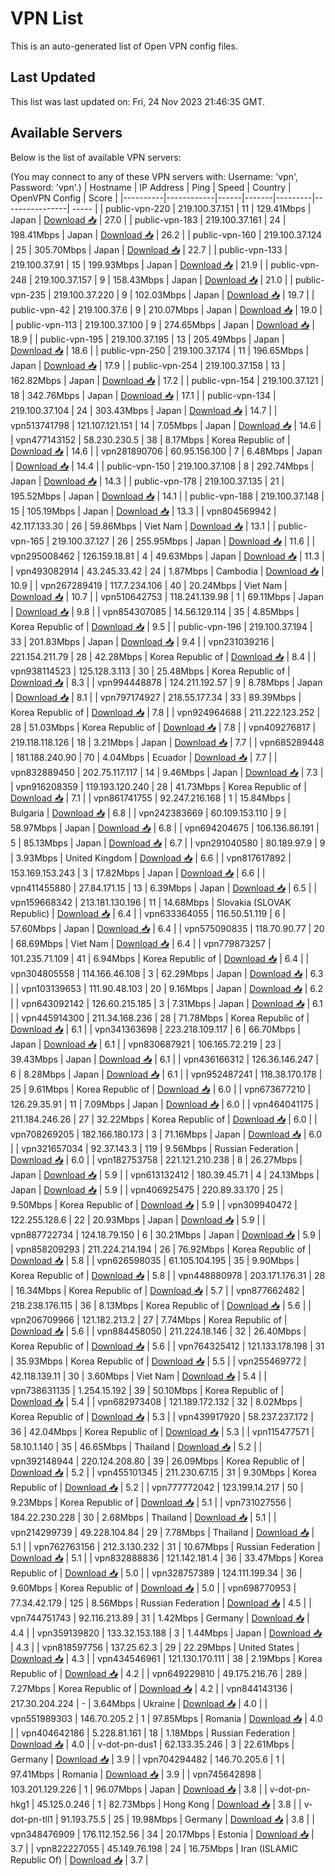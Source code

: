 # VPN List

This is an auto-generated list of Open VPN config files.

## Last Updated

This list was last updated on: Fri, 24 Nov 2023 21:46:35 GMT.

## Available Servers

Below is the list of available VPN servers:

(You may connect to any of these VPN servers with: Username: 'vpn', Password: 'vpn'.)
| Hostname | IP Address | Ping | Speed | Country | OpenVPN Config | Score |
|----------|------------|------|-------|---------|----------------| ----- |
| public-vpn-220 | 219.100.37.151 | 11 | 129.41Mbps | Japan | [Download 📥](./configs/server_0_JP.ovpn) | 27.0 |
| public-vpn-183 | 219.100.37.161 | 24 | 198.41Mbps | Japan | [Download 📥](./configs/server_1_JP.ovpn) | 26.2 |
| public-vpn-160 | 219.100.37.124 | 25 | 305.70Mbps | Japan | [Download 📥](./configs/server_2_JP.ovpn) | 22.7 |
| public-vpn-133 | 219.100.37.91 | 15 | 199.93Mbps | Japan | [Download 📥](./configs/server_3_JP.ovpn) | 21.9 |
| public-vpn-248 | 219.100.37.157 | 9 | 158.43Mbps | Japan | [Download 📥](./configs/server_4_JP.ovpn) | 21.0 |
| public-vpn-235 | 219.100.37.220 | 9 | 102.03Mbps | Japan | [Download 📥](./configs/server_5_JP.ovpn) | 19.7 |
| public-vpn-42 | 219.100.37.6 | 9 | 210.07Mbps | Japan | [Download 📥](./configs/server_6_JP.ovpn) | 19.0 |
| public-vpn-113 | 219.100.37.100 | 9 | 274.65Mbps | Japan | [Download 📥](./configs/server_7_JP.ovpn) | 18.9 |
| public-vpn-195 | 219.100.37.195 | 13 | 205.49Mbps | Japan | [Download 📥](./configs/server_8_JP.ovpn) | 18.6 |
| public-vpn-250 | 219.100.37.174 | 11 | 196.65Mbps | Japan | [Download 📥](./configs/server_9_JP.ovpn) | 17.9 |
| public-vpn-254 | 219.100.37.158 | 13 | 162.82Mbps | Japan | [Download 📥](./configs/server_10_JP.ovpn) | 17.2 |
| public-vpn-154 | 219.100.37.121 | 18 | 342.76Mbps | Japan | [Download 📥](./configs/server_11_JP.ovpn) | 17.1 |
| public-vpn-134 | 219.100.37.104 | 24 | 303.43Mbps | Japan | [Download 📥](./configs/server_12_JP.ovpn) | 14.7 |
| vpn513741798 | 121.107.121.151 | 14 | 7.05Mbps | Japan | [Download 📥](./configs/server_13_JP.ovpn) | 14.6 |
| vpn477143152 | 58.230.230.5 | 38 | 8.17Mbps | Korea Republic of | [Download 📥](./configs/server_14_KR.ovpn) | 14.6 |
| vpn281890706 | 60.95.156.100 | 7 | 6.48Mbps | Japan | [Download 📥](./configs/server_15_JP.ovpn) | 14.4 |
| public-vpn-150 | 219.100.37.108 | 8 | 292.74Mbps | Japan | [Download 📥](./configs/server_16_JP.ovpn) | 14.3 |
| public-vpn-178 | 219.100.37.135 | 21 | 195.52Mbps | Japan | [Download 📥](./configs/server_17_JP.ovpn) | 14.1 |
| public-vpn-188 | 219.100.37.148 | 15 | 105.19Mbps | Japan | [Download 📥](./configs/server_18_JP.ovpn) | 13.3 |
| vpn804569942 | 42.117.133.30 | 26 | 59.86Mbps | Viet Nam | [Download 📥](./configs/server_19_VN.ovpn) | 13.1 |
| public-vpn-165 | 219.100.37.127 | 26 | 255.95Mbps | Japan | [Download 📥](./configs/server_20_JP.ovpn) | 11.6 |
| vpn295008462 | 126.159.18.81 | 4 | 49.63Mbps | Japan | [Download 📥](./configs/server_21_JP.ovpn) | 11.3 |
| vpn493082914 | 43.245.33.42 | 24 | 1.87Mbps | Cambodia | [Download 📥](./configs/server_22_KH.ovpn) | 10.9 |
| vpn267289419 | 117.7.234.106 | 40 | 20.24Mbps | Viet Nam | [Download 📥](./configs/server_23_VN.ovpn) | 10.7 |
| vpn510642753 | 118.241.139.98 | 1 | 69.11Mbps | Japan | [Download 📥](./configs/server_24_JP.ovpn) | 9.8 |
| vpn854307085 | 14.56.129.114 | 35 | 4.85Mbps | Korea Republic of | [Download 📥](./configs/server_25_KR.ovpn) | 9.5 |
| public-vpn-196 | 219.100.37.194 | 33 | 201.83Mbps | Japan | [Download 📥](./configs/server_26_JP.ovpn) | 9.4 |
| vpn231039216 | 221.154.211.79 | 28 | 42.28Mbps | Korea Republic of | [Download 📥](./configs/server_27_KR.ovpn) | 8.4 |
| vpn938114523 | 125.128.3.113 | 30 | 25.48Mbps | Korea Republic of | [Download 📥](./configs/server_28_KR.ovpn) | 8.3 |
| vpn994448878 | 124.211.192.57 | 9 | 8.78Mbps | Japan | [Download 📥](./configs/server_29_JP.ovpn) | 8.1 |
| vpn797174927 | 218.55.177.34 | 33 | 89.39Mbps | Korea Republic of | [Download 📥](./configs/server_30_KR.ovpn) | 7.8 |
| vpn924964688 | 211.222.123.252 | 28 | 51.03Mbps | Korea Republic of | [Download 📥](./configs/server_31_KR.ovpn) | 7.8 |
| vpn409276817 | 219.118.118.126 | 18 | 3.21Mbps | Japan | [Download 📥](./configs/server_32_JP.ovpn) | 7.7 |
| vpn685289448 | 181.188.240.90 | 70 | 4.04Mbps | Ecuador | [Download 📥](./configs/server_33_EC.ovpn) | 7.7 |
| vpn832889450 | 202.75.117.117 | 14 | 9.46Mbps | Japan | [Download 📥](./configs/server_34_JP.ovpn) | 7.3 |
| vpn916208359 | 119.193.120.240 | 28 | 41.73Mbps | Korea Republic of | [Download 📥](./configs/server_35_KR.ovpn) | 7.1 |
| vpn861741755 | 92.247.216.168 | 1 | 15.84Mbps | Bulgaria | [Download 📥](./configs/server_36_BG.ovpn) | 6.8 |
| vpn242383669 | 60.109.153.110 | 9 | 58.97Mbps | Japan | [Download 📥](./configs/server_37_JP.ovpn) | 6.8 |
| vpn694204675 | 106.136.86.191 | 5 | 85.13Mbps | Japan | [Download 📥](./configs/server_38_JP.ovpn) | 6.7 |
| vpn291040580 | 80.189.97.9 | 9 | 3.93Mbps | United Kingdom | [Download 📥](./configs/server_39_GB.ovpn) | 6.6 |
| vpn817617892 | 153.169.153.243 | 3 | 17.82Mbps | Japan | [Download 📥](./configs/server_40_JP.ovpn) | 6.6 |
| vpn411455880 | 27.84.171.15 | 13 | 6.39Mbps | Japan | [Download 📥](./configs/server_41_JP.ovpn) | 6.5 |
| vpn159668342 | 213.181.130.196 | 11 | 14.68Mbps | Slovakia (SLOVAK Republic) | [Download 📥](./configs/server_42_SK.ovpn) | 6.4 |
| vpn633364055 | 116.50.51.119 | 6 | 57.60Mbps | Japan | [Download 📥](./configs/server_43_JP.ovpn) | 6.4 |
| vpn575090835 | 118.70.90.77 | 20 | 68.69Mbps | Viet Nam | [Download 📥](./configs/server_44_VN.ovpn) | 6.4 |
| vpn779873257 | 101.235.71.109 | 41 | 6.94Mbps | Korea Republic of | [Download 📥](./configs/server_45_KR.ovpn) | 6.4 |
| vpn304805558 | 114.166.46.108 | 3 | 62.29Mbps | Japan | [Download 📥](./configs/server_46_JP.ovpn) | 6.3 |
| vpn103139653 | 111.90.48.103 | 20 | 9.16Mbps | Japan | [Download 📥](./configs/server_47_JP.ovpn) | 6.2 |
| vpn643092142 | 126.60.215.185 | 3 | 7.31Mbps | Japan | [Download 📥](./configs/server_48_JP.ovpn) | 6.1 |
| vpn445914300 | 211.34.168.236 | 28 | 71.78Mbps | Korea Republic of | [Download 📥](./configs/server_49_KR.ovpn) | 6.1 |
| vpn341363698 | 223.218.109.117 | 6 | 66.70Mbps | Japan | [Download 📥](./configs/server_50_JP.ovpn) | 6.1 |
| vpn830687921 | 106.165.72.219 | 23 | 39.43Mbps | Japan | [Download 📥](./configs/server_51_JP.ovpn) | 6.1 |
| vpn436166312 | 126.36.146.247 | 6 | 8.28Mbps | Japan | [Download 📥](./configs/server_52_JP.ovpn) | 6.1 |
| vpn952487241 | 118.38.170.178 | 25 | 9.61Mbps | Korea Republic of | [Download 📥](./configs/server_53_KR.ovpn) | 6.0 |
| vpn673677210 | 126.29.35.91 | 11 | 7.09Mbps | Japan | [Download 📥](./configs/server_54_JP.ovpn) | 6.0 |
| vpn464041175 | 211.184.246.26 | 27 | 32.22Mbps | Korea Republic of | [Download 📥](./configs/server_55_KR.ovpn) | 6.0 |
| vpn708269205 | 182.166.180.173 | 3 | 71.16Mbps | Japan | [Download 📥](./configs/server_56_JP.ovpn) | 6.0 |
| vpn321657034 | 92.37.143.3 | 119 | 9.56Mbps | Russian Federation | [Download 📥](./configs/server_57_RU.ovpn) | 6.0 |
| vpn182753758 | 221.121.210.238 | 8 | 26.27Mbps | Japan | [Download 📥](./configs/server_58_JP.ovpn) | 5.9 |
| vpn613132412 | 180.39.45.71 | 4 | 24.13Mbps | Japan | [Download 📥](./configs/server_59_JP.ovpn) | 5.9 |
| vpn406925475 | 220.89.33.170 | 25 | 9.50Mbps | Korea Republic of | [Download 📥](./configs/server_60_KR.ovpn) | 5.9 |
| vpn309940472 | 122.255.128.6 | 22 | 20.93Mbps | Japan | [Download 📥](./configs/server_61_JP.ovpn) | 5.9 |
| vpn887722734 | 124.18.79.150 | 6 | 30.21Mbps | Japan | [Download 📥](./configs/server_62_JP.ovpn) | 5.9 |
| vpn858209293 | 211.224.214.194 | 26 | 76.92Mbps | Korea Republic of | [Download 📥](./configs/server_63_KR.ovpn) | 5.8 |
| vpn626598035 | 61.105.104.195 | 35 | 9.90Mbps | Korea Republic of | [Download 📥](./configs/server_64_KR.ovpn) | 5.8 |
| vpn448880978 | 203.171.176.31 | 28 | 16.34Mbps | Korea Republic of | [Download 📥](./configs/server_65_KR.ovpn) | 5.7 |
| vpn877662482 | 218.238.176.115 | 36 | 8.13Mbps | Korea Republic of | [Download 📥](./configs/server_66_KR.ovpn) | 5.6 |
| vpn206709966 | 121.182.213.2 | 27 | 7.74Mbps | Korea Republic of | [Download 📥](./configs/server_67_KR.ovpn) | 5.6 |
| vpn884458050 | 211.224.18.146 | 32 | 26.40Mbps | Korea Republic of | [Download 📥](./configs/server_68_KR.ovpn) | 5.6 |
| vpn764325412 | 121.133.178.198 | 31 | 35.93Mbps | Korea Republic of | [Download 📥](./configs/server_69_KR.ovpn) | 5.5 |
| vpn255469772 | 42.118.139.11 | 30 | 3.60Mbps | Viet Nam | [Download 📥](./configs/server_70_VN.ovpn) | 5.4 |
| vpn738631135 | 1.254.15.192 | 39 | 50.10Mbps | Korea Republic of | [Download 📥](./configs/server_71_KR.ovpn) | 5.4 |
| vpn682973408 | 121.189.172.132 | 32 | 8.02Mbps | Korea Republic of | [Download 📥](./configs/server_72_KR.ovpn) | 5.3 |
| vpn439917920 | 58.237.237.172 | 36 | 42.04Mbps | Korea Republic of | [Download 📥](./configs/server_73_KR.ovpn) | 5.3 |
| vpn115477571 | 58.10.1.140 | 35 | 46.65Mbps | Thailand | [Download 📥](./configs/server_74_TH.ovpn) | 5.2 |
| vpn392148944 | 220.124.208.80 | 39 | 26.09Mbps | Korea Republic of | [Download 📥](./configs/server_75_KR.ovpn) | 5.2 |
| vpn455101345 | 211.230.67.15 | 31 | 9.30Mbps | Korea Republic of | [Download 📥](./configs/server_76_KR.ovpn) | 5.2 |
| vpn777772042 | 123.199.14.217 | 50 | 9.23Mbps | Korea Republic of | [Download 📥](./configs/server_77_KR.ovpn) | 5.1 |
| vpn731027556 | 184.22.230.228 | 30 | 2.68Mbps | Thailand | [Download 📥](./configs/server_78_TH.ovpn) | 5.1 |
| vpn214299739 | 49.228.104.84 | 29 | 7.78Mbps | Thailand | [Download 📥](./configs/server_79_TH.ovpn) | 5.1 |
| vpn762763156 | 212.3.130.232 | 31 | 10.67Mbps | Russian Federation | [Download 📥](./configs/server_80_RU.ovpn) | 5.1 |
| vpn832888836 | 121.142.181.4 | 36 | 33.47Mbps | Korea Republic of | [Download 📥](./configs/server_81_KR.ovpn) | 5.0 |
| vpn328757389 | 124.111.199.34 | 36 | 9.60Mbps | Korea Republic of | [Download 📥](./configs/server_82_KR.ovpn) | 5.0 |
| vpn698770953 | 77.34.42.179 | 125 | 8.56Mbps | Russian Federation | [Download 📥](./configs/server_83_RU.ovpn) | 4.5 |
| vpn744751743 | 92.116.213.89 | 31 | 1.42Mbps | Germany | [Download 📥](./configs/server_84_DE.ovpn) | 4.4 |
| vpn359139820 | 133.32.153.188 | 3 | 1.44Mbps | Japan | [Download 📥](./configs/server_85_JP.ovpn) | 4.3 |
| vpn818597756 | 137.25.62.3 | 29 | 22.29Mbps | United States | [Download 📥](./configs/server_86_US.ovpn) | 4.3 |
| vpn434546961 | 121.130.170.111 | 38 | 2.19Mbps | Korea Republic of | [Download 📥](./configs/server_87_KR.ovpn) | 4.2 |
| vpn649229810 | 49.175.216.76 | 289 | 7.27Mbps | Korea Republic of | [Download 📥](./configs/server_88_KR.ovpn) | 4.2 |
| vpn844143136 | 217.30.204.224 | - | 3.64Mbps | Ukraine | [Download 📥](./configs/server_89_UA.ovpn) | 4.0 |
| vpn551989303 | 146.70.205.2 | 1 | 97.85Mbps | Romania | [Download 📥](./configs/server_90_RO.ovpn) | 4.0 |
| vpn404642186 | 5.228.81.161 | 18 | 1.18Mbps | Russian Federation | [Download 📥](./configs/server_91_RU.ovpn) | 4.0 |
| v-dot-pn-dus1 | 62.133.35.246 | 3 | 22.61Mbps | Germany | [Download 📥](./configs/server_92_DE.ovpn) | 3.9 |
| vpn704294482 | 146.70.205.6 | 1 | 97.41Mbps | Romania | [Download 📥](./configs/server_93_RO.ovpn) | 3.9 |
| vpn745642898 | 103.201.129.226 | 1 | 96.07Mbps | Japan | [Download 📥](./configs/server_94_JP.ovpn) | 3.8 |
| v-dot-pn-hkg1 | 45.125.0.246 | 1 | 82.73Mbps | Hong Kong | [Download 📥](./configs/server_95_HK.ovpn) | 3.8 |
| v-dot-pn-tll1 | 91.193.75.5 | 25 | 19.98Mbps | Germany | [Download 📥](./configs/server_96_DE.ovpn) | 3.8 |
| vpn348476909 | 176.112.152.56 | 34 | 20.17Mbps | Estonia | [Download 📥](./configs/server_97_EE.ovpn) | 3.7 |
| vpn822227055 | 45.149.76.198 | 24 | 16.75Mbps | Iran (ISLAMIC Republic Of) | [Download 📥](./configs/server_98_IR.ovpn) | 3.7 |
